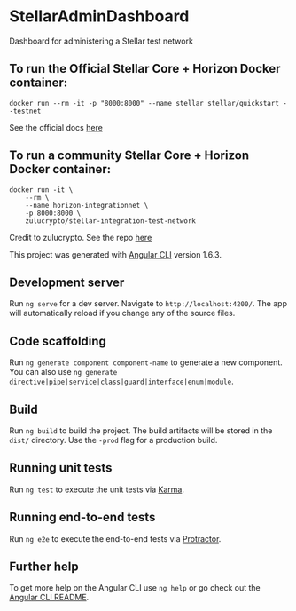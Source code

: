 # StellarAdminDashboard

Dashboard for administering a Stellar test network

## To run the Official Stellar Core + Horizon Docker container:

```
docker run --rm -it -p "8000:8000" --name stellar stellar/quickstart --testnet
```

See the official docs [here](https://github.com/stellar/docker-stellar-core-horizon)

## To run a community Stellar Core + Horizon Docker container:

```
docker run -it \
    --rm \
    --name horizon-integrationnet \
    -p 8000:8000 \
    zulucrypto/stellar-integration-test-network
```
Credit to zulucrypto. See the repo [here](https://github.com/zulucrypto/docker-stellar-integration-test-network)

This project was generated with [Angular CLI](https://github.com/angular/angular-cli) version 1.6.3.

## Development server

Run `ng serve` for a dev server. Navigate to `http://localhost:4200/`. The app will automatically reload if you change any of the source files.

## Code scaffolding

Run `ng generate component component-name` to generate a new component. You can also use `ng generate directive|pipe|service|class|guard|interface|enum|module`.

## Build

Run `ng build` to build the project. The build artifacts will be stored in the `dist/` directory. Use the `-prod` flag for a production build.

## Running unit tests

Run `ng test` to execute the unit tests via [Karma](https://karma-runner.github.io).

## Running end-to-end tests

Run `ng e2e` to execute the end-to-end tests via [Protractor](http://www.protractortest.org/).

## Further help

To get more help on the Angular CLI use `ng help` or go check out the [Angular CLI README](https://github.com/angular/angular-cli/blob/master/README.md).
